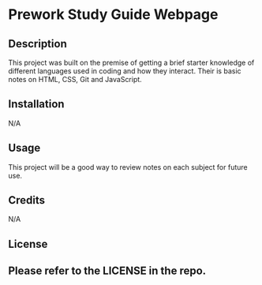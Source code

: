 # Prework Study Guide Webpage

## Description

This project was built on the premise of getting a brief starter knowledge of different languages used in coding and how they interact.  Their is basic notes on HTML, CSS, Git and JavaScript.

## Installation

N/A

## Usage

This project will be a good way to review notes on each subject for future use.

## Credits

N/A

## License

Please refer to the LICENSE in the repo.
---
